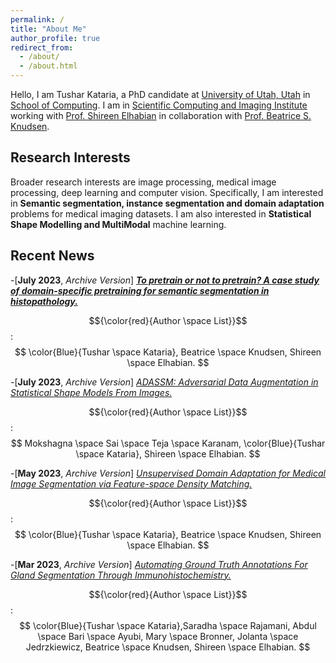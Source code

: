 ```yaml
---
permalink: /
title: "About Me"
author_profile: true
redirect_from: 
  - /about/
  - /about.html
---
```



Hello, I am Tushar Kataria, a PhD candidate at [University of Utah, Utah](https://www.utah.edu/) in [School of Computing](https://www.cs.utah.edu/). I am in [Scientific Computing and Imaging Institute](https://www.sci.utah.edu/) working with [Prof. Shireen Elhabian](https://www.sci.utah.edu/~shireen/) in collaboration with [Prof. Beatrice S. Knudsen](https://healthcare.utah.edu/fad/mddetail.php?physicianID=u6028236#tabAcademic). 

Research Interests
------
Broader research interests are image processing, medical image processing, deep learning and computer vision. Specifically, I am interested in **Semantic segmentation, instance segmentation and domain adaptation** problems for medical imaging datasets. I am also interested in **Statistical Shape Modelling and MultiModal** machine learning.

Recent News
------
-[**July 2023**, *Archive Version*] [***To pretrain or not to pretrain? A case study of domain-specific pretraining for semantic segmentation in histopathology.***](https://arxiv.org/abs/2307.03275)

$${\color{red}{Author \space List}}$$: $$ \color{Blue}{Tushar \space Kataria}, Beatrice \space Knudsen, Shireen \space Elhabian. $$

-[**July 2023**, *Archive Version*] [*ADASSM: Adversarial Data Augmentation in Statistical Shape Models From Images.*](https://arxiv.org/abs/2307.03273)

$${\color{red}{Author \space List}}$$: $$ Mokshagna \space Sai \space Teja \space Karanam, \color{Blue}{Tushar \space Kataria}, Shireen \space Elhabian. $$

-[**May 2023**, *Archive Version*] [*Unsupervised Domain Adaptation for Medical Image Segmentation via Feature-space Density Matching.*](https://arxiv.org/abs/2305.05789)

$${\color{red}{Author \space List}}$$: $$ \color{Blue}{Tushar \space Kataria}, Beatrice \space Knudsen, Shireen \space Elhabian. $$

-[**Mar 2023**, *Archive Version*] [*Automating Ground Truth Annotations For Gland Segmentation Through Immunohistochemistry.*](https://www.researchsquare.com/article/rs-2600534/v1)

$${\color{red}{Author \space List}}$$: $$ \color{Blue}{Tushar \space Kataria},Saradha \space Rajamani, Abdul \space Bari \space Ayubi, Mary \space Bronner, Jolanta \space Jedrzkiewicz, Beatrice \space Knudsen,  Shireen \space Elhabian. $$




